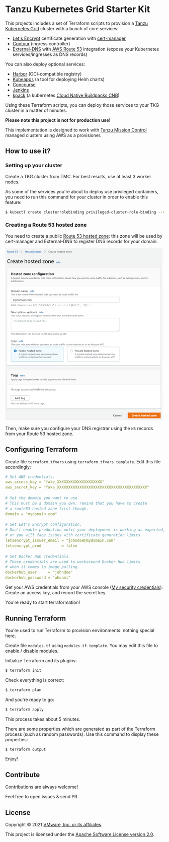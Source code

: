# Tanzu Kubernetes Grid Starter Kit

This projects includes a set of Terraform scripts to provision a
[Tanzu Kubernetes Grid](https://tanzu.vmware.com/kubernetes-grid) cluster
with a bunch of core services:

- [Let's Encrypt](https://letsencrypt.org) certificate generation with [cert-manager](https://cert-manager.io)
- [Contour](https://projectcontour.io) (ingress controller)
- [External-DNS](https://github.com/kubernetes-sigs/external-dns) with [AWS Route 53](https://aws.amazon.com/route53/) integration (expose your Kubernetes services/ingresses as DNS records)

You can also deploy optional services:
- [Harbor](https://goharbor.io) (OCI-compatible registry)
- [Kubeapps](https://kubeapps.com) (a tool for deploying Helm charts)
- [Concourse](https://concourse-ci.org)
- [Jenkins](https://www.jenkins.io)
- [kpack](https://github.com/pivotal/kpack) (a kubernetes [Cloud Native Buildpacks CNB](https://buildpacks.io/))

Using these Terraform scripts, you can deploy those services to your TKG cluster in a matter of minutes.

**Please note this project is not for production use!**

This implementation is designed to work with
[Tanzu Mission Control](https://tanzu.vmware.com/mission-control) managed clusters
using AWS as a provisioner.

## How to use it?

### Setting up your cluster

Create a TKG cluster from TMC. For best results, use at least 3 worker nodes.

As some of the services you're about to deploy use privileged containers,
you need to run this command for your cluster in order to enable this feature:

```bash
$ kubectl create clusterrolebinding privileged-cluster-role-binding --clusterrole=vmware-system-tmc-psp-privileged --group=system:authenticated
```

### Creating a Route 53 hosted zone

You need to create a public
[Route 53 hosted zone](https://console.aws.amazon.com/route53/v2/hostedzones#CreateHostedZone):
this zone will be used by cert-manager and External-DNS to register DNS records for your domain.

![Create a public hosted zone](images/aws-route53-hostedzone.png)

Then, make sure you configure your DNS registrar using the `NS` records from your Route 53 hosted zone.

## Configuring Terraform

Create file `terraform.tfvars` using `terraform.tfvars.template`.
Edit this file accordingly:

```yaml
# Set AWS credentials.
aws_access_key = "fake_XXXXXXXXXXXXXXXXXXXX"
aws_secret_key = "fake_XXXXXXXXXXXXXXXXXXXXXXXXXXXXXXXXXXXXXXXX"

# Set the domain you want to use.
# This must be a domain you own: remind that you have to create
# a route53 hosted zone first though.
domain = "mydomain.com"

# Set Let's Encrypt configuration.
# Don't enable production until your deployment is working as expected,
# or you will face issues with certificate generation limits.
letsencrypt_issuer_email = "johndoe@mydomain.com"
letsencrypt_prod         = false

# Set Docker Hub credentials.
# These credentials are used to workaround Docker Hub limits
# when it comes to image pulling.
dockerhub_user     = "johndoe"
dockerhub_password = "whoami"
```

Get your AWS credentials from your AWS console
([My security credentials](https://console.aws.amazon.com/iam/home#/security_credentials)).
Create an access key, and record the secret key.

You're ready to start terraformation!

## Running Terraform

You're used to run Terraform to provision environments: nothing special here.

Create file `modules.tf` using `modules.tf.template`.
You may edit this file to enable / disable modules.

Initialize Terraform and its plugins:

```bash
$ terraform init
```

Check everything is correct:

```bash
$ terraform plan
```

And you're ready to go:

```bash
$ terraform apply
```

This process takes about 5 minutes.

There are some properties which are generated as part of the Terraform process (such as random passwords).
Use this command to display these properties:

```bash
$ terraform output
```

Enjoy!

## Contribute

Contributions are always welcome!

Feel free to open issues & send PR.

## License

Copyright &copy; 2021 [VMware, Inc. or its affiliates](https://vmware.com).

This project is licensed under the [Apache Software License version 2.0](https://www.apache.org/licenses/LICENSE-2.0).
